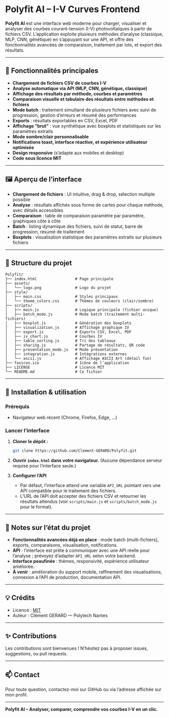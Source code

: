 # Polyfit AI – I-V Curves Frontend

**Polyfit AI** est une interface web moderne pour charger, visualiser et analyser des courbes courant-tension (I-V) photovoltaïques à partir de fichiers CSV. L’application exploite plusieurs méthodes d’analyse (classique, MLP, CNN, génétique) en s’appuyant sur une API, et offre des fonctionnalités avancées de comparaison, traitement par lots, et export des résultats.

---

## 🚀 Fonctionnalités principales

- **Chargement de fichiers CSV de courbes I-V**
- **Analyse automatique via API (MLP, CNN, génétique, classique)**
- **Affichage des résultats par méthode, courbes et paramètres**
- **Comparaison visuelle et tabulaire des résultats entre méthodes et fichiers**
- **Mode batch** : traitement simultané de plusieurs fichiers avec suivi de progression, gestion d’erreurs et résumé des performances
- **Exports** : résultats exportables en CSV, Excel, PDF
- **Affichage “brut”** : vue synthétique avec boxplots et statistiques sur les paramètres extraits
- **Mode sombre/clair personnalisable**
- **Notifications toast, interface réactive, et expérience utilisateur optimisée**
- **Design responsive** (s’adapte aux mobiles et desktop)
- **Code sous licence MIT**

---

## 🖼️ Aperçu de l’interface

- **Chargement de fichiers** : UI intuitive, drag & drop, sélection multiple possible
- **Analyse** : résultats affichés sous forme de cartes pour chaque méthode, avec détails accessibles
- **Comparaison** : table de comparaison paramètre par paramètre, graphiques côte à côte
- **Batch** : listing dynamique des fichiers, suivi de statut, barre de progression, résumé de traitement
- **Boxplots** : visualisation statistique des paramètres extraits sur plusieurs fichiers

---

## 📂 Structure du projet

```
Polyfit/
├── index.html                 # Page principale
├── assets/
│   └── logo.png               # Logo du projet
├── style/
│   ├── main.css               # Styles principaux
│   └── theme_colors.css       # Thèmes de couleurs (clair/sombre)
├── scripts/
│   ├── main.js                # Logique principale (fichier unique)
│   ├── batch_mode.js          # Mode batch (traitement multi-fichiers)
│   ├── boxplot.js             # Génération des boxplots
│   ├── visualization.js       # Affichage graphique IV
│   ├── export.js              # Exports CSV, Excel, PDF
│   ├── iv_chart.js            # Courbes IV
│   ├── table_sorting.js       # Tri des tableaux
│   ├── sharing.js             # Partage de résultats, QR code
│   ├── presentation_mode.js   # Mode présentation
│   ├── integration.js         # Intégrations externes
│   └── ascii.js               # Affichage ASCII Art (détail fun)
├── favicon.ico                # Icône de l’application
├── LICENSE                    # Licence MIT
└── README.md                  # Ce fichier
```

---

## 🔧 Installation & utilisation

### Prérequis

- Navigateur web récent (Chrome, Firefox, Edge, ...)

### Lancer l’interface

1. **Cloner le dépôt :**
   ```bash
   git clone https://github.com/Clement-GERARD/Polyfit.git
   ```
2. **Ouvrir `index.html` dans votre navigateur.**
   (Aucune dépendance serveur requise pour l’interface seule.)

3. **Configurer l’API**
   - Par défaut, l’interface attend une variable `API_URL` pointant vers une API compatible pour le traitement des fichiers.
   - L’URL de l’API doit accepter des fichiers CSV et retourner les résultats attendus (voir `scripts/main.js` et `scripts/batch_mode.js` pour le format).

---

## 📝 Notes sur l’état du projet

- **Fonctionnalités avancées déjà en place** : mode batch (multi-fichiers), exports, comparaisons, visualisation, notifications.
- **API** : l’interface est prête à communiquer avec une API réelle pour l’analyse ; prévoyez d’adapter `API_URL` selon votre backend.
- **Interface peaufinée** : thèmes, responsivité, expérience utilisateur améliorée.
- **À venir** : amélioration du support mobile, raffinement des visualisations, connexion à l’API de production, documentation API.

---

## 💡 Crédits

- Licence : [MIT](./LICENSE)
- Auteur : Clément GERARD — Polytech Nantes

---

## ✨ Contributions

Les contributions sont bienvenues ! N’hésitez pas à proposer issues, suggestions, ou pull requests.

---

## 📫 Contact

Pour toute question, contactez-moi sur GitHub ou via l’adresse affichée sur mon profil.

---

**Polyfit AI – Analyser, comparer, comprendre vos courbes I-V en un clic.**
